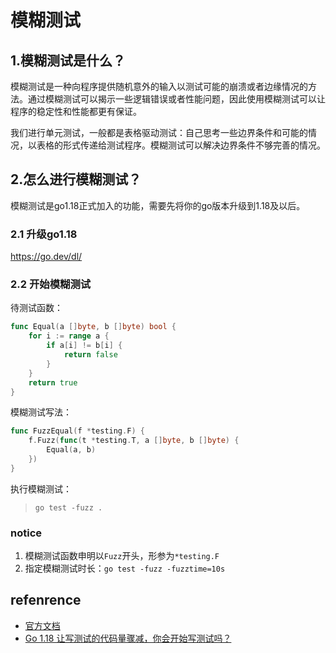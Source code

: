 # 模糊测试
## 1.模糊测试是什么？
模糊测试是一种向程序提供随机意外的输入以测试可能的崩溃或者边缘情况的方法。通过模糊测试可以揭示一些逻辑错误或者性能问题，因此使用模糊测试可以让程序的稳定性和性能都更有保证。

我们进行单元测试，一般都是表格驱动测试：自己思考一些边界条件和可能的情况，以表格的形式传递给测试程序。模糊测试可以解决边界条件不够完善的情况。

## 2.怎么进行模糊测试？
模糊测试是go1.18正式加入的功能，需要先将你的go版本升级到1.18及以后。

### 2.1 升级go1.18
 https://go.dev/dl/

### 2.2 开始模糊测试
待测试函数：
```go
func Equal(a []byte, b []byte) bool {
	for i := range a {
		if a[i] != b[i] {
			return false
		}
	}
	return true
}
```

模糊测试写法：
```go
func FuzzEqual(f *testing.F) {
	f.Fuzz(func(t *testing.T, a []byte, b []byte) {
		Equal(a, b)
	})
}
```

执行模糊测试：

>  `go test -fuzz .`

### notice

1. 模糊测试函数申明以`Fuzz`开头，形参为`*testing.F`
2. 指定模糊测试时长：`go test -fuzz -fuzztime=10s`



## refenrence

- [官方文档](https://go.dev/doc/fuzz/)
- [Go 1.18 让写测试的代码量骤减，你会开始写测试吗？](https://mp.weixin.qq.com/s/7I0zB_AsltzDLmc9ew48Bg)

